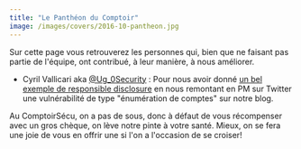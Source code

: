 ```yaml
---
title: "Le Panthéon du Comptoir"
image: /images/covers/2016-10-pantheon.jpg
---
```


Sur cette page vous retrouverez les personnes qui, bien que ne faisant pas partie de l'équipe, ont contribué, à leur manière, à nous améliorer.

- Cyril Vallicari aka [@Ug_0Security](https://twitter.com/Ug_0Security) : Pour nous avoir donné [un bel exemple de responsible disclosure](https://twitter.com/Ug_0Security/status/786921727750238208) en nous remontant en PM sur Twitter une vulnérabilité de type "énumération de comptes" sur notre blog.


Au ComptoirSécu, on a pas de sous, donc à défaut de vous récompenser avec un gros chèque, on lève notre pinte à votre santé. Mieux, on se fera une joie de vous en offrir une si l'on a l'occasion de se croiser!
